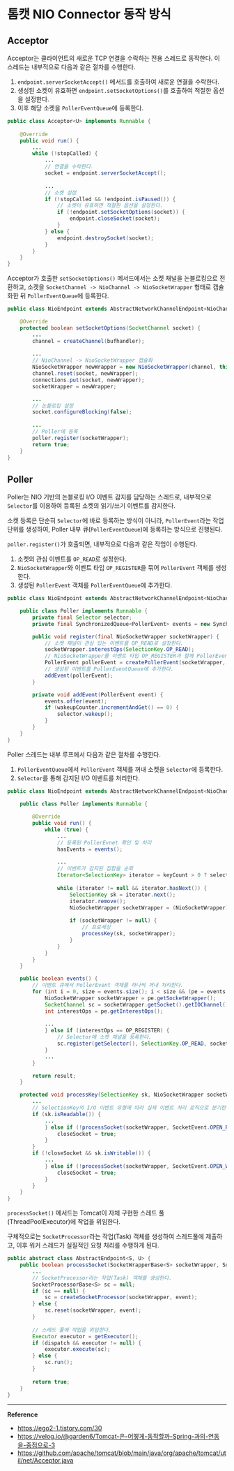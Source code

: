 # 톰캣 NIO Connector 동작 방식

## Acceptor
Acceptor는 클라이언트의 새로운 TCP 연결을 수락하는 전용 스레드로 동작한다.
이 스레드는 내부적으로 다음과 같은 절차를 수행한다.

1. `endpoint.serverSocketAccept()` 메서드를 호출하여 새로운 연결을 수락한다.
2. 생성된 소켓이 유효하면 `endpoint.setSocketOptions()`를 호출하여 적절한 옵션을 설정한다.
3. 이후 해당 소켓을 `PollerEventQueue`에 등록한다. 

```java
public class Acceptor<U> implements Runnable {
    
    @Override
    public void run() {
        ...
        while (!stopCalled) {
            ...
            // 연결을 수락한다.
            socket = endpoint.serverSocketAccept();
            
            ...
            // 소켓 설정
            if (!stopCalled && !endpoint.isPaused()) {
                // 소켓이 유효하면 적절한 옵션을 설정한다.
                if (!endpoint.setSocketOptions(socket)) {
                    endpoint.closeSocket(socket);
                }
            } else {
                endpoint.destroySocket(socket);
            }
        }
    }
}
```

Acceptor가 호출한 `setSocketOptions()` 메서드에서는 소켓 채널을 논블로킹으로 전환하고,
소켓을 `SocketChannel -> NioChannel -> NioSocketWrapper` 형태로 캡슐화한 뒤 `PollerEventQueue`에 등록한다.
```java
public class NioEndpoint extends AbstractNetworkChannelEndpoint<NioChannel,SocketChannel> {

    @Override
    protected boolean setSocketOptions(SocketChannel socket) {
        ...
        channel = createChannel(bufhandler);
        
        ...
        // NioChannel -> NioSocketWrapper 캡슐화
        NioSocketWrapper newWrapper = new NioSocketWrapper(channel, this);
        channel.reset(socket, newWrapper);
        connections.put(socket, newWrapper);
        socketWrapper = newWrapper;

        ...
        // 논블로킹 설정
        socket.configureBlocking(false);
        
        ...
        // Poller에 등록
        poller.register(socketWrapper);
        return true;
    }
}
```

## Poller
Poller는 NIO 기반의 논블로킹 I/O 이벤트 감지를 담당하는 스레드로,
내부적으로 `Selector`를 이용하여 등록된 소켓의 읽기/쓰기 이벤트를 감지한다.

소켓 등록은 단순히 `Selector`에 바로 등록하는 방식이 아니라,
`PollerEvent`라는 작업 단위를 생성하여, Poller 내부 큐(`PollerEventQueue`)에 등록하는 방식으로 진행된다.

`poller.register()`가 호출되면, 내부적으로 다음과 같은 작업이 수행된다.

1. 소켓의 관심 이벤트를 `OP_READ`로 설정한다.
2. `NioSocketWrapper`와 이벤트 타입 `OP_REGISTER`을 묶어 `PollerEvent` 객체를 생성한다.
3. 생성된 `PollerEvent` 객체를 `PollerEventQueue`에 추가한다.

```java
public class NioEndpoint extends AbstractNetworkChannelEndpoint<NioChannel,SocketChannel> {

    public class Poller implements Runnable {
        private final Selector selector;
        private final SynchronizedQueue<PollerEvent> events = new SynchronizedQueue<>();

        public void register(final NioSocketWrapper socketWrapper) {
            // 소켓 채널이 관심 있는 이벤트를 OP_READ로 설정한다.
            socketWrapper.interestOps(SelectionKey.OP_READ);
            // NioSocketWrapper를 이벤트 타입 OP_REGISTER과 함께 PollerEvent로 캡슐화한다.
            PollerEvent pollerEvent = createPollerEvent(socketWrapper, OP_REGISTER);
            // 생성된 이벤트를 PollerEventQueue에 추가한다.
            addEvent(pollerEvent);
        }

        private void addEvent(PollerEvent event) {
            events.offer(event);
            if (wakeupCounter.incrementAndGet() == 0) {
                selector.wakeup();
            }
        }
    }
}
```

Poller 스레드는 내부 루프에서 다음과 같은 절차를 수행한다.

1. `PollerEventQueue`에서 `PollerEvent` 객체를 꺼내 소켓을 `Selector`에 등록한다.
2. `Selector`를 통해 감지된 I/O 이벤트를 처리한다.

```java
public class NioEndpoint extends AbstractNetworkChannelEndpoint<NioChannel,SocketChannel> {
    
    public class Poller implements Runnable {

        @Override
        public void run() {
            while (true) {
                ...
                // 등록된 PollerEvnet 확인 및 처리
                hasEvents = events();
                
                ...
                // 이벤트가 감지된 집합을 순회
                Iterator<SelectionKey> iterator = keyCount > 0 ? selector.selectedKeys().iterator() : null;
                
                while (iterator != null && iterator.hasNext()) {
                    SelectionKey sk = iterator.next();
                    iterator.remove();
                    NioSocketWrapper socketWrapper = (NioSocketWrapper) sk.attachment();
                    
                    if (socketWrapper != null) {
                        // 프로세싱
                        processKey(sk, socketWrapper);
                    }
                }
            }
        }
    }

    public boolean events() {
        // 이벤트 큐에서 PollerEvent 객체를 하나씩 꺼내 처리한다.
        for (int i = 0, size = events.size(); i < size && (pe = events.poll()) != null; i++) {
            NioSocketWrapper socketWrapper = pe.getSocketWrapper();
            SocketChannel sc = socketWrapper.getSocket().getIOChannel();
            int interestOps = pe.getInterestOps();
            
            ...
            } else if (interestOps == OP_REGISTER) {
                // Selector에 소켓 채널을 등록한다.
                sc.register(getSelector(), SelectionKey.OP_READ, socketWrapper);
            }
            ...
        }

        return result;
    }

    protected void processKey(SelectionKey sk, NioSocketWrapper socketWrapper) {
        ...
        // SelectionKey의 I/O 이벤트 유형에 따라 실제 이벤트 처리 로직으로 분기한다.
        if (sk.isReadable()) {
            ...
            } else if (!processSocket(socketWrapper, SocketEvent.OPEN_READ, true)) {
                closeSocket = true;
            }
        }
        if (!closeSocket && sk.isWritable()) {
            ...
            } else if (!processSocket(socketWrapper, SocketEvent.OPEN_WRITE, true)) {
                closeSocket = true;
            }
        }
    }
}
```

`processSocket()` 메서드는 Tomcat이 자체 구현한 스레드 풀(ThreadPoolExecutor)에 작업을 위임한다.

구체적으로는 `SocketProcessor`라는 작업(Task) 객체를 생성하여 스레드풀에 제출하고, 이후 워커 스레드가 실질적인 요청 처리를 수행하게 된다.
```java
public abstract class AbstractEndpoint<S, U> {
    public boolean processSocket(SocketWrapperBase<S> socketWrapper, SocketEvent event, boolean dispatch) {
        ...
        // SocketProcessor라는 작업(Task) 객체를 생성한다.
        SocketProcessorBase<S> sc = null;
        if (sc == null) {
            sc = createSocketProcessor(socketWrapper, event);
        } else {
            sc.reset(socketWrapper, event);
        }
        
        // 스레드 풀에 작업을 위임한다.
        Executor executor = getExecutor();
        if (dispatch && executor != null) {
            executor.execute(sc);
        } else {
            sc.run();
        }
        
        return true;
    }
}
```

---
**Reference**
- https://ego2-1.tistory.com/30
- https://velog.io/@garden6/Tomcat-은-어떻게-동작할까-Spring-과의-연동을-중점으로-3
- https://github.com/apache/tomcat/blob/main/java/org/apache/tomcat/util/net/Acceptor.java
